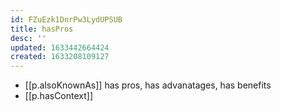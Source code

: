 ```yaml
---
id: FZuEzk1DnrPw3LydUPSUB
title: hasPros
desc: ''
updated: 1633442664424
created: 1633208109127
---
```


- [[p.alsoKnownAs]] has pros, has advanatages, has benefits
- [[p.hasContext]]  
